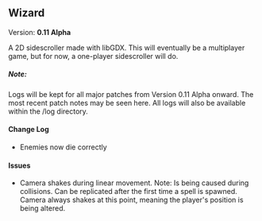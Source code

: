 <h2>Wizard</h2>
Version: <b>0.11 Alpha</b>

A 2D sidescroller made with libGDX. This will eventually be a multiplayer game, but for now, a one-player sidescroller will do.

<h5>Note:</h5>
Logs will be kept for all major patches from Version 0.11 Alpha onward. The most recent patch notes may be seen here. All logs will also be available within the /log directory.

<h4>Change Log</h4>
<ul>
	<li>Enemies now die correctly</li>
</ul>

<h4>Issues</h4>
<ul>
	<li>Camera shakes during linear movement. Note: Is being caused during collisions. Can be replicated after the first time a spell is spawned. Camera always shakes at this point, meaning the player's position is being altered.</li>
</ul>
